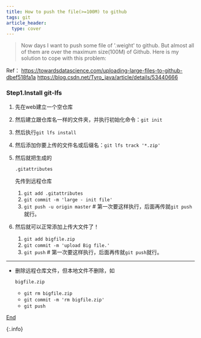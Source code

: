```yaml
---
title: How to push the file(>=100M) to github
tags: git
article_header:
  type: cover
---
```






> Now days I want to push some file of '.weight' to github. But almost all of them are over the maximum size(100M) of Github. Here is my solution to cope with this problem: 

Ref：
https://towardsdatascience.com/uploading-large-files-to-github-dbef518fa1a
https://blog.csdn.net/Tyro_java/article/details/53440666

### Step1.Install git-lfs

1. 先在web建立一个空仓库

2. 然后建立跟仓库名一样的文件夹，并执行初始化命令：`git init`

3. 然后执行`git lfs install`

4. 然后添加你要上传的文件名或后缀名：`git lfs track '*.zip'`

5. 然后就把生成的

   ```
   .gitattributes
   ```

   先传到远程仓库

   1. `git add .gitattributes`
   2. `git commit -m 'large - init file'`
   3. `git push -u origin master` # 第一次要这样执行，后面再传就`git push`就行。

6. 然后就可以正常添加上传大文件了！

   1. `git add bigfile.zip`
   2. `git commit -m 'upload Big file.'`
   3. `git push` # 第一次要这样执行，后面再传就`git push`就行。

------

- 删除远程仓库文件，但本地文件不删除，如

  ```
  bigfile.zip
  ```

  - `git rm bigfile.zip`
  - `git commit -m 'rm bigfile.zip'`
  - `git push`

[End]()

{:.info}  
